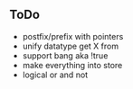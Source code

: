 ## ToDo

* postfix/prefix with pointers 
* unify datatype get X from
* support bang aka !true
* make everything into store
* logical or and not